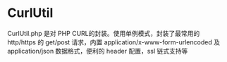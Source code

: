 # CurlUtil
CurlUtil.php 是对 PHP CURL的封装。使用单例模式，封装了最常用的 http/https 的 get/post 请求，内置 application/x-www-form-urlencoded 及 application/json 数据格式，便利的 header 配置，ssl 链式支持等
